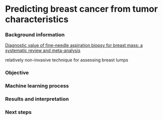 # Predicting breast cancer from tumor characteristics

### Background information
[Diagnostic value of fine-needle aspiration biopsy for breast mass: a systematic review and meta-analysis](https://bmccancer.biomedcentral.com/articles/10.1186/1471-2407-12-41)

relatively non-invasive technique for assessing breast lumps

### Objective
### Machine learning process
### Results and interpretation
### Next steps
